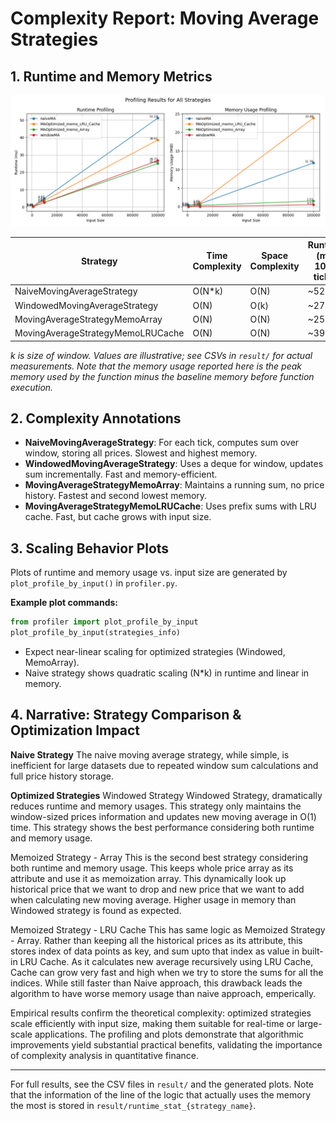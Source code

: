 # Complexity Report: Moving Average Strategies

## 1. Runtime and Memory Metrics

![Profile result preview](./result/profiling_results.png)

| Strategy                        | Time Complexity | Space Complexity | Runtime (ms, 100k ticks) | Memory (MiB, 100k ticks) |
|---------------------------------|-----------------|------------------|-------------------------|--------------------------|
| NaiveMovingAverageStrategy      | O(N*k)          | O(N)             | ~52                     | ~12                      |
| WindowedMovingAverageStrategy   | O(N)            | O(k)             | ~27                     | ~0.53                     |
| MovingAverageStrategyMemoArray  | O(N)            | O(N)             | ~25                     | ~1.53                     |
| MovingAverageStrategyMemoLRUCache| O(N)           | O(N)             | ~39                     | ~23.86                      |

*k is size of window.*
*Values are illustrative; see CSVs in `result/` for actual measurements.*
*Note that the memory usage reported here is the peak memory used by the function minus the baseline memory before function execution.*

## 2. Complexity Annotations

- **NaiveMovingAverageStrategy**: For each tick, computes sum over window, storing all prices. Slowest and highest memory.
- **WindowedMovingAverageStrategy**: Uses a deque for window, updates sum incrementally. Fast and memory-efficient.
- **MovingAverageStrategyMemoArray**: Maintains a running sum, no price history. Fastest and second lowest memory.
- **MovingAverageStrategyMemoLRUCache**: Uses prefix sums with LRU cache. Fast, but cache grows with input size.

## 3. Scaling Behavior Plots

Plots of runtime and memory usage vs. input size are generated by `plot_profile_by_input()` in `profiler.py`.

**Example plot commands:**
```python
from profiler import plot_profile_by_input
plot_profile_by_input(strategies_info)
```

- Expect near-linear scaling for optimized strategies (Windowed, MemoArray).
- Naive strategy shows quadratic scaling (N*k) in runtime and linear in memory.

## 4. Narrative: Strategy Comparison & Optimization Impact

<b>Naive Strategy</b></n>
The naive moving average strategy, while simple, is inefficient for large datasets due to repeated window sum calculations and full price history storage. 

<b>Optimized Strategies</b></n>
Windowed Strategy
Windowed Strategy, dramatically reduces runtime and memory usages. This strategy only maintains the window-sized prices information and updates new moving average in O(1) time. This strategy shows the best performance considering both runtime and memory usage.

Memoized Strategy - Array
This is the second best strategy considering both runtime and memory usage. This keeps whole price array as its attribute and use it as memoization array. This dynamically look up historical price that we want to drop and new price that we want to add when calculating new moving average. Higher usage in memory than Windowed strategy is found as expected. 

Memoized Strategy - LRU Cache
This has same logic as Memoized Strategy - Array. Rather than keeping all the historical prices as its attribute, this stores index of data points as key, and sum upto that index as value in built-in LRU Cache. As it calculates new average recursively using LRU Cache, Cache can grow very fast and high when we try to store the sums for all the indices. While still faster than Naive approach, this drawback leads the algorithm to have worse memory usage than naive approach, emperically. 

Empirical results confirm the theoretical complexity: optimized strategies scale efficiently with input size, making them suitable for real-time or large-scale applications. The profiling and plots demonstrate that algorithmic improvements yield substantial practical benefits, validating the importance of complexity analysis in quantitative finance.

---
For full results, see the CSV files in `result/` and the generated plots. Note that the information of the line of the logic that actually uses the memory the most is stored in `result/runtime_stat_{strategy_name}`.
